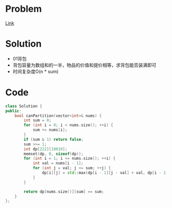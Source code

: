 
# Problem
[Link](https://leetcode-cn.com/problems/partition-equal-subset-sum/)

# Solution

* 01背包
* 背包容量为数组和的一半，物品的价值和提价相等，求背包能否装满即可
* 时间复杂度O(n * sum)

# Code
```cpp
class Solution {
public:
    bool canPartition(vector<int>& nums) {
        int sum = 0;
        for (int i = 0; i < nums.size(); ++i) {
            sum += nums[i];
        }
        if (sum & 1) return false;
        sum >>= 1;
        int dp[222][10010];
        memset(dp, 0, sizeof(dp));
        for (int i = 1; i <= nums.size(); ++i) {
            int val = nums[i - 1];
            for (int j = val; j <= sum; ++j) {
                dp[i][j] = std::max(dp[i - 1][j - val] + val, dp[i - 1][j]);
            }
        }

        return dp[nums.size()][sum] == sum;
    }
};
```